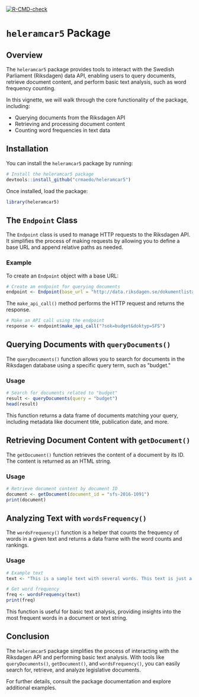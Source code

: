 <!-- badges: start -->
[![R-CMD-check](https://github.com/crmaedo/heleramcar5/actions/workflows/R-CMD-check.yaml/badge.svg)](https://github.com/crmaedo/heleramcar5/actions/workflows/R-CMD-check.yaml)
<!-- badges: end -->


# `heleramcar5` Package


## Overview

The `heleramcar5` package provides tools to interact with the Swedish Parliament (Riksdagen) data API, enabling users to query documents, retrieve document content, and perform basic text analysis, such as word frequency counting.

In this vignette, we will walk through the core functionality of the package, including:

- Querying documents from the Riksdagen API
- Retrieving and processing document content
- Counting word frequencies in text data

## Installation

You can install the `heleramcar5` package by running:

```r
# Install the heleramcar5 package
devtools::install_github("crmaedo/heleramcar5")
```

Once installed, load the package:

```r
library(heleramcar5)
```

## The `Endpoint` Class

The `Endpoint` class is used to manage HTTP requests to the Riksdagen API. It simplifies the process of making requests by allowing you to define a base URL and append relative paths as needed.

### Example

To create an `Endpoint` object with a base URL:

```r
# Create an endpoint for querying documents
endpoint <- Endpoint(base_url = "http://data.riksdagen.se/dokumentlista/")
```

The `make_api_call()` method performs the HTTP request and returns the response.

```r
# Make an API call using the endpoint
response <- endpoint$make_api_call("?sok=budget&doktyp=SFS")
```

## Querying Documents with `queryDocuments()`

The `queryDocuments()` function allows you to search for documents in the Riksdagen database using a specific query term, such as "budget."

### Usage

```r
# Search for documents related to "budget"
result <- queryDocuments(query = "budget")
head(result)
```

This function returns a data frame of documents matching your query, including metadata like document title, publication date, and more.

## Retrieving Document Content with `getDocument()`

The `getDocument()` function retrieves the content of a document by its ID. The content is returned as an HTML string.

### Usage

```r
# Retrieve document content by document ID
document <- getDocument(document_id = "sfs-2016-1091")
print(document)
```

## Analyzing Text with `wordsFrequency()`

The `wordsFrequency()` function is a helper that counts the frequency of words in a given text and returns a data frame with the word counts and rankings.

### Usage

```r
# Example text
text <- "This is a sample text with several words. This text is just a sample."

# Get word frequency
freq <- wordsFrequency(text)
print(freq)
```

This function is useful for basic text analysis, providing insights into the most frequent words in a document or text string.

## Conclusion

The `heleramcar5` package simplifies the process of interacting with the Riksdagen API and performing basic text analysis. With tools like `queryDocuments()`, `getDocument()`, and `wordsFrequency()`, you can easily search for, retrieve, and analyze legislative documents.

For further details, consult the package documentation and explore additional examples.

